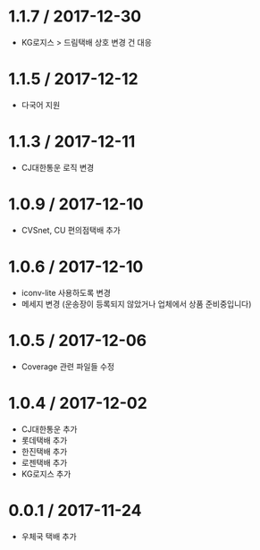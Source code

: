 1.1.7 / 2017-12-30
===================
  * KG로지스 > 드림택배 상호 변경 건 대응
  
1.1.5 / 2017-12-12
===================
  * 다국어 지원
  
1.1.3 / 2017-12-11
===================
  * CJ대한통운 로직 변경
  
1.0.9 / 2017-12-10
===================
  * CVSnet, CU 편의점택배 추가

1.0.6 / 2017-12-10
===================
  * iconv-lite 사용하도록 변경
  * 메세지 변경 (운송장이 등록되지 않았거나 업체에서 상품 준비중입니다)
  
1.0.5 / 2017-12-06
===================
  * Coverage 관련 파일들 수정

1.0.4 / 2017-12-02
===================
  
  * CJ대한통운 추가
  * 롯데택배 추가
  * 한진택배 추가
  * 로젠택배 추가
  * KG로지스 추가
  

0.0.1 / 2017-11-24
===================

  * 우체국 택배 추가
